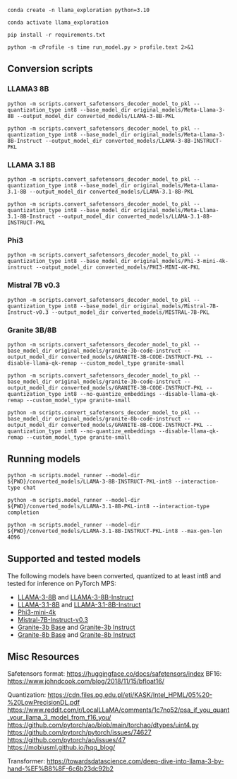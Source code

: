 ```
conda create -n llama_exploration python=3.10
```
```
conda activate llama_exploration 
```
```
pip install -r requirements.txt
```

```
python -m cProfile -s time run_model.py > profile.text 2>&1
```

## Conversion scripts

### LLAMA3 8B

```
python -m scripts.convert_safetensors_decoder_model_to_pkl --quantization_type int8 --base_model_dir original_models/Meta-Llama-3-8B --output_model_dir converted_models/LLAMA-3-8B-PKL

python -m scripts.convert_safetensors_decoder_model_to_pkl --quantization_type int8 --base_model_dir original_models/Meta-Llama-3-8B-Instruct --output_model_dir converted_models/LLAMA-3-8B-INSTRUCT-PKL
```


### LLAMA 3.1 8B

```
python -m scripts.convert_safetensors_decoder_model_to_pkl --quantization_type int8 --base_model_dir original_models/Meta-Llama-3.1-8B --output_model_dir converted_models/LLAMA-3.1-8B-PKL

python -m scripts.convert_safetensors_decoder_model_to_pkl --quantization_type int8 --base_model_dir original_models/Meta-Llama-3.1-8B-Instruct --output_model_dir converted_models/LLAMA-3.1-8B-INSTRUCT-PKL
```

### Phi3

```
python -m scripts.convert_safetensors_decoder_model_to_pkl --quantization_type int8 --base_model_dir original_models/Phi-3-mini-4k-instruct --output_model_dir converted_models/PHI3-MINI-4K-PKL
```

### Mistral 7B v0.3

```
python -m scripts.convert_safetensors_decoder_model_to_pkl --quantization_type int8 --base_model_dir original_models/Mistral-7B-Instruct-v0.3 --output_model_dir converted_models/MISTRAL-7B-PKL
```

### Granite 3B/8B

```
python -m scripts.convert_safetensors_decoder_model_to_pkl --base_model_dir original_models/granite-3b-code-instruct --output_model_dir converted_models/GRANITE-3B-CODE-INSTRUCT-PKL --disable-llama-qk-remap --custom_model_type granite-small

python -m scripts.convert_safetensors_decoder_model_to_pkl --base_model_dir original_models/granite-3b-code-instruct --output_model_dir converted_models/GRANITE-3B-CODE-INSTRUCT-PKL --quantization_type int8 --no-quantize_embeddings --disable-llama-qk-remap --custom_model_type granite-small

python -m scripts.convert_safetensors_decoder_model_to_pkl --base_model_dir original_models/granite-8b-code-instruct --output_model_dir converted_models/GRANITE-8B-CODE-INSTRUCT-PKL --quantization_type int8 --no-quantize_embeddings --disable-llama-qk-remap --custom_model_type granite-small
```

## Running models

```
python -m scripts.model_runner --model-dir ${PWD}/converted_models/LLAMA-3-8B-INSTRUCT-PKL-int8 --interaction-type chat

python -m scripts.model_runner --model-dir ${PWD}/converted_models/LLAMA-3.1-8B-PKL-int8 --interaction-type completion

python -m scripts.model_runner --model-dir ${PWD}/converted_models/LLAMA-3.1-8B-INSTRUCT-PKL-int8 --max-gen-len 4096
```

## Supported and tested models

The following models have been converted, quantized to at least int8 and tested for inference on PyTorch MPS:
* [LLAMA-3-8B](https://huggingface.co/meta-llama/Meta-Llama-3-8B) and [LLAMA-3-8B-Instruct](https://huggingface.co/meta-llama/Meta-Llama-3-8B-Instruct)
* [LLAMA-3.1-8B](https://huggingface.co/meta-llama/Meta-Llama-3.1-8B) and [LLAMA-3.1-8B-Instruct](https://huggingface.co/meta-llama/Meta-Llama-3.1-8B-Instruct)
* [Phi3-mini-4k](https://huggingface.co/microsoft/Phi-3-mini-4k-instruct)
* [Mistral-7B-Instruct-v0.3](https://huggingface.co/mistralai/Mistral-7B-Instruct-v0.3)
* [Granite-3b Base](https://huggingface.co/ibm-granite/granite-3b-code-base) and [Granite-3b Instruct](https://huggingface.co/ibm-granite/granite-3b-code-instruct)
* [Granite-8b Base](https://huggingface.co/ibm-granite/granite-8b-code-base) and [Granite-8b Instruct](https://huggingface.co/ibm-granite/granite-8b-code-instruct)


## Misc Resources
Safetensors format: https://huggingface.co/docs/safetensors/index
BF16: https://www.johndcook.com/blog/2018/11/15/bfloat16/

Quantization: 
https://cdn.files.pg.edu.pl/eti/KASK/Intel_HPML/05%20-%20LowPrecisionDL.pdf
https://www.reddit.com/r/LocalLLaMA/comments/1c7no52/psa_if_you_quant_your_llama_3_model_from_f16_you/
https://github.com/pytorch/ao/blob/main/torchao/dtypes/uint4.py
https://github.com/pytorch/pytorch/issues/74627
https://github.com/pytorch/ao/issues/47
https://mobiusml.github.io/hqq_blog/



Transformer:
https://towardsdatascience.com/deep-dive-into-llama-3-by-hand-%EF%B8%8F-6c6b23dc92b2
